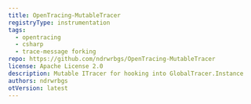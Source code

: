 ```yaml
---
title: OpenTracing-MutableTracer
registryType: instrumentation
tags:
  - opentracing
  - csharp
  - trace-message forking
repo: https://github.com/ndrwrbgs/OpenTracing-MutableTracer
license: Apache License 2.0
description: Mutable ITracer for hooking into GlobalTracer.Instance
authors: ndrwrbgs
otVersion: latest
---
```


